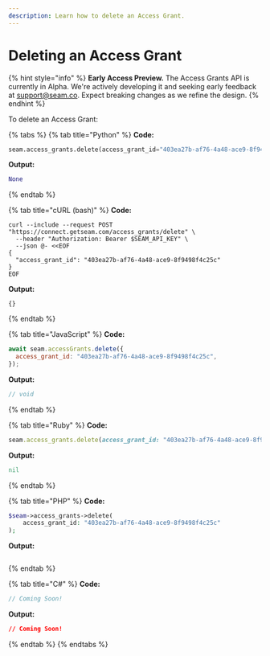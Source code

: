 ```yaml
---
description: Learn how to delete an Access Grant.
---
```


# Deleting an Access Grant

{% hint style="info" %}
**Early Access Preview.** The Access Grants API is currently in Alpha. We're actively developing it and seeking early feedback at [support@seam.co](mailto:support@seam.co). Expect breaking changes as we refine the design.
{% endhint %}

To delete an Access Grant:

{% tabs %}
{% tab title="Python" %}
**Code:**

```python
seam.access_grants.delete(access_grant_id="403ea27b-af76-4a48-ace9-8f9498f4c25c")
```

**Output:**

```python
None
```
{% endtab %}

{% tab title="cURL (bash)" %}
**Code:**

```curl
curl --include --request POST "https://connect.getseam.com/access_grants/delete" \
  --header "Authorization: Bearer $SEAM_API_KEY" \
  --json @- <<EOF
{
  "access_grant_id": "403ea27b-af76-4a48-ace9-8f9498f4c25c"
}
EOF
```

**Output:**

```curl
{}
```
{% endtab %}

{% tab title="JavaScript" %}
**Code:**

```javascript
await seam.accessGrants.delete({
  access_grant_id: "403ea27b-af76-4a48-ace9-8f9498f4c25c",
});
```

**Output:**

```javascript
// void
```
{% endtab %}

{% tab title="Ruby" %}
**Code:**

```ruby
seam.access_grants.delete(access_grant_id: "403ea27b-af76-4a48-ace9-8f9498f4c25c")
```

**Output:**

```ruby
nil
```
{% endtab %}

{% tab title="PHP" %}
**Code:**

```php
$seam->access_grants->delete(
    access_grant_id: "403ea27b-af76-4a48-ace9-8f9498f4c25c"
);
```

**Output:**

```php
```
{% endtab %}

{% tab title="C#" %}
**Code:**

```csharp
// Coming Soon!
```

**Output:**

```json
// Coming Soon!
```
{% endtab %}
{% endtabs %}
